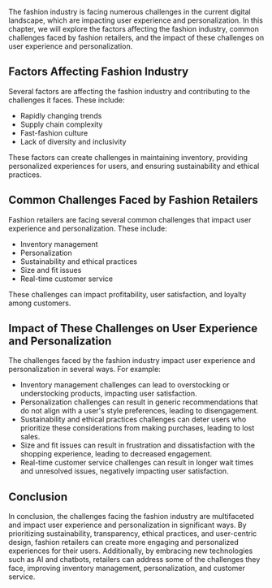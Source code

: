 
The fashion industry is facing numerous challenges in the current digital landscape, which are impacting user experience and personalization. In this chapter, we will explore the factors affecting the fashion industry, common challenges faced by fashion retailers, and the impact of these challenges on user experience and personalization.

Factors Affecting Fashion Industry
----------------------------------

Several factors are affecting the fashion industry and contributing to the challenges it faces. These include:

* Rapidly changing trends
* Supply chain complexity
* Fast-fashion culture
* Lack of diversity and inclusivity

These factors can create challenges in maintaining inventory, providing personalized experiences for users, and ensuring sustainability and ethical practices.

Common Challenges Faced by Fashion Retailers
--------------------------------------------

Fashion retailers are facing several common challenges that impact user experience and personalization. These include:

* Inventory management
* Personalization
* Sustainability and ethical practices
* Size and fit issues
* Real-time customer service

These challenges can impact profitability, user satisfaction, and loyalty among customers.

Impact of These Challenges on User Experience and Personalization
-----------------------------------------------------------------

The challenges faced by the fashion industry impact user experience and personalization in several ways. For example:

* Inventory management challenges can lead to overstocking or understocking products, impacting user satisfaction.
* Personalization challenges can result in generic recommendations that do not align with a user's style preferences, leading to disengagement.
* Sustainability and ethical practices challenges can deter users who prioritize these considerations from making purchases, leading to lost sales.
* Size and fit issues can result in frustration and dissatisfaction with the shopping experience, leading to decreased engagement.
* Real-time customer service challenges can result in longer wait times and unresolved issues, negatively impacting user satisfaction.

Conclusion
----------

In conclusion, the challenges facing the fashion industry are multifaceted and impact user experience and personalization in significant ways. By prioritizing sustainability, transparency, ethical practices, and user-centric design, fashion retailers can create more engaging and personalized experiences for their users. Additionally, by embracing new technologies such as AI and chatbots, retailers can address some of the challenges they face, improving inventory management, personalization, and customer service.
